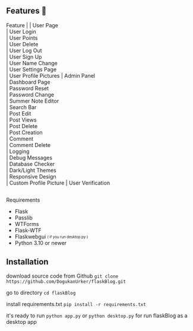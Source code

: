 ## Features 💫

Feature
|
| User Page             
| User Login            
| User Points           
| User Delete           
| User Log Out          
| User Sign Up          
| User Name Change      
| User Settings Page    
| User Profile Pictures 
| Admin Panel           
| Dashboard Page        
| Password Reset        
| Password Change       
| Summer Note Editor    
| Search Bar            
| Post Edit             
| Post Views            
| Post Delete           
| Post Creation         
| Comment               
| Comment Delete        
| Logging               
| Debug Messages        
| Database Checker      
| Dark/Light Themes     
| Responsive Design     
| Custom Profile Picture
| User Verification     

##
 Requirements

- Flask
- Passlib
- WTForms
- Flask-WTF
- Flaskwebgui <sub><sup>( if you run desktop.py )</sup></sub>
- Python 3.10 or newer

## Installation

download source code from Github
`git clone https://github.com/DogukanUrker/flaskBlog.git`

go to directory
`cd flaskBlog`

install requirements.txt
`pip install -r requirements.txt`

it's ready to run
`python app.py`
or
`python desktop.py`
for run flaskBlog as a desktop app